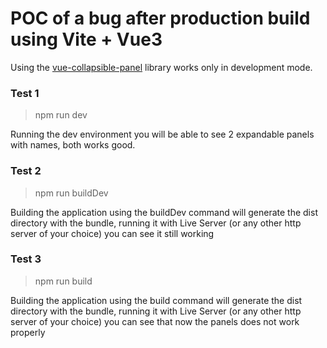 # POC of a bug after production build using Vite + Vue3

Using the [vue-collapsible-panel](https://github.com/dafcoe/vue-collapsible-panel) library works only in development mode.

### Test 1

> npm run dev

Running the dev environment you will be able to see 2 expandable panels with names, both works good.

### Test 2

> npm run buildDev

Building the application using the buildDev command will generate the dist directory with the bundle, running it with Live Server (or any other http server of your choice) you can see it still working

### Test 3

> npm run build

Building the application using the build command will generate the dist directory with the bundle, running it with Live Server (or any other http server of your choice) you can see that now the panels does not work properly